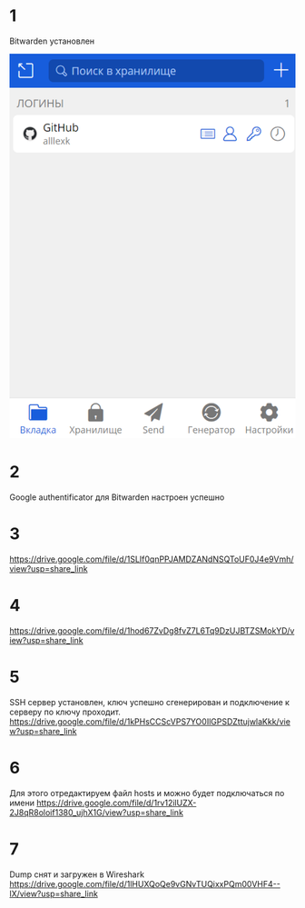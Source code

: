 # 1

Bitwarden установлен

![ Bitwarden установлен ](https://github.com/alllexk/DEVSYS23-3.9-Kozlovsky-Alexander/blob/main/images/1%20Bitwarden.png)


# 2

Google authentificator для Bitwarden настроен успешно

# 3

https://drive.google.com/file/d/1SLIf0qnPPJAMDZANdNSQToUF0J4e9Vmh/view?usp=share_link

# 4

https://drive.google.com/file/d/1hod67ZvDg8fvZ7L6Tq9DzUJBTZSMokYD/view?usp=share_link

# 5

 SSH сервер установлен, ключ успешно сгенерирован и подключение к серверу по ключу проходит.
 https://drive.google.com/file/d/1kPHsCCScVPS7YO0IlGPSDZttujwlaKkk/view?usp=share_link

 # 6

 Для этого отредактируем файл hosts и можно будет подключаться по имени
 https://drive.google.com/file/d/1rv12ilUZX-2J8qR8oloif1380_ujhX1G/view?usp=share_link

# 7

Dump снят и загружен в Wireshark
https://drive.google.com/file/d/1lHUXQoQe9vGNvTUQixxPQm00VHF4--lX/view?usp=share_link